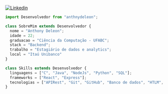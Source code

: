 [![Linkedin](https://img.shields.io/static/v1?label=LinkedIn&message=anthnydeleon&color=f8efd4&style=for-the-badge&logo=LinkedIn&link=https://www.linkedin.com/in/anthnydeleon/)](https://www.linkedin.com/in/anthnydeleon/)

```js
import Desenvolvedor from "anthnydeleon";

class SobreMim extends Desenvolvedor {
  nome = "Anthony Deleon";
  idade = 22;
  graduacao = "Ciência da Computação - UFABC";
  stack = "Backend";
  trabalho = "Estagiário de dados e analytics";
  local = "Itaú Unibanco"
}

class Skills extends Desenvolvedor {
  linguagens = ["C", "Java", "NodeJs", "Python", "SQL"];
  frameworks = ["React", "Express"];
  tecnologias = ["APIRest", "Git", "GitHub", "Banco de dados", "HTLM", "CSS", "ETLs"];
}
```
